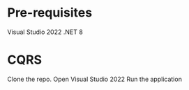 # Pre-requisites
Visual Studio 2022
.NET 8

# CQRS

Clone the repo.
Open Visual Studio 2022
Run the application
